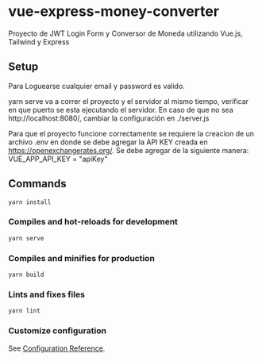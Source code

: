 # vue-express-money-converter

Proyecto de JWT Login Form y Conversor de Moneda utilizando Vue.js, Tailwind y Express

## Setup

Para Loguearse cualquier email y password es valido.

yarn serve va a correr el proyecto y el servidor al mismo tiempo, verificar en que puerto se esta ejecutando el servidor. En caso de que no sea http://localhost:8080/, cambiar la configuración en ./server.js

Para que el proyecto funcione correctamente se requiere la creacion de un archivo .env en donde se debe agregar la API KEY creada en https://openexchangerates.org/. Se debe agregar de la siguiente manera:
VUE_APP_API_KEY = "apiKey"


## Commands
```
yarn install
```

### Compiles and hot-reloads for development
```
yarn serve
```

### Compiles and minifies for production
```
yarn build
```

### Lints and fixes files
```
yarn lint
```

### Customize configuration
See [Configuration Reference](https://cli.vuejs.org/config/).
